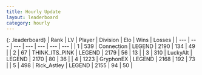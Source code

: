 ```yaml
---
title: Hourly Update
layout: leaderboard
category: hourly
---
```


{: .leaderboard}
| Rank | LV | Player | Division | Elo | Wins | Losses |
| --- | --- | --- | --- | --- | --- | --- |
| <span data-change="0">1</span> | 539 | <span title="ID: 539711">Connection</span> | LEGEND | <span data-change="-4">2190</span> | <span data-change="3">134</span> | <span data-change="1">49</span> |
| <span data-change="0">2</span> | 67 | <span title="ID: 528133">THINK_ITS_PINK</span> | LEGEND | <span data-change="0">2179</span> | <span data-change="0">56</span> | <span data-change="0">13</span> |
| <span data-change="0">3</span> | 310 | <span title="ID: 512212">LuckyAlt</span> | LEGEND | <span data-change="0">2170</span> | <span data-change="0">80</span> | <span data-change="0">36</span> |
| <span data-change="0">4</span> | 1223 | <span title="ID: 315148">GryphonEX</span> | LEGEND | <span data-change="0">2168</span> | <span data-change="0">192</span> | <span data-change="0">73</span> |
| <span data-change="0">5</span> | 498 | <span title="ID: 466583">Rick_Astley</span> | LEGEND | <span data-change="0">2155</span> | <span data-change="0">94</span> | <span data-change="0">50</span> |